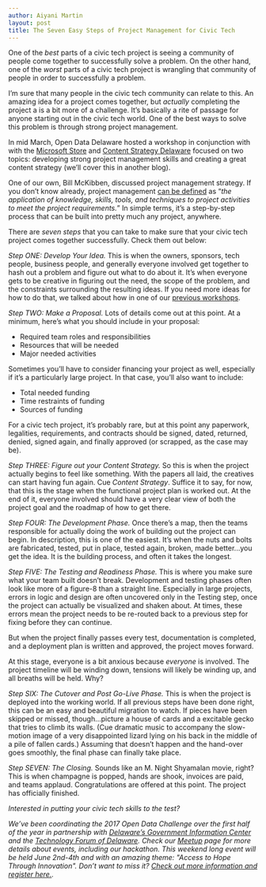 ```yaml
---
author: Aiyani Martin
layout: post
title: The Seven Easy Steps of Project Management for Civic Tech
---
```


One of the _best_ parts of a civic tech project is seeing a community of people come together to successfully solve a problem.  On the other hand, one of the _worst_ parts of a civic tech project is wrangling that community of people in order to successfully a problem.

I’m sure that many people in the civic tech community can relate to this.  An amazing idea for a project comes together, but _actually_ completing the project a is a bit more of a challenge. It’s basically a rite of passage for anyone starting out in the civic tech world.  One of the best ways to solve this problem is through strong project management.

In mid March, Open Data Delaware hosted a workshop in conjunction with with the [Microsoft Store](https://www.microsoftstore.com/store/msusa/en_US/home) and [Content Strategy Delaware](https://www.meetup.com/content-strategy-delaware/) focused on two topics: developing strong project management skills and creating a great content strategy (we’ll cover this in another blog).

One of our own, Bill McKibben, discussed project management strategy.  If you don’t know already, project management [can be defined](https://www.pmi.org/about/learn-about-pmi/what-is-project-management) as
“_the application of knowledge, skills, tools, and techniques to project activities to meet the project requirements._”  In simple terms, it’s a step-by-step process that can be built into pretty much any project, anywhere.

There are *seven steps* that you can take to make sure that your civic tech project comes together successfully.  Check them out below:

*Step ONE: Develop Your Idea.*
This is when the owners, sponsors, tech people, business people, and generally everyone involved get together to hash out a problem and figure out what to do about it. It’s when everyone gets to be creative in figuring out the need, the scope of the problem, and the constraints surrounding the resulting ideas. If you need more ideas for how to do that, we talked about how in one of our [previous workshops](http://www.opendatadelaware.com/blog/Workshop-01/).

*Step TWO: Make a Proposal.*
Lots of details come out at this point. At a minimum, here’s what you should include in your proposal:

* Required team roles and responsibilities
* Resources that will be needed
* Major needed activities

Sometimes you’ll have to consider financing your project as well, especially if it’s a particularly large project. In that case, you’ll also want to include:

* Total needed funding
* Time restraints of funding
* Sources of funding

For a civic tech project, it’s probably rare, but at this point any paperwork, legalities, requirements, and contracts should be signed, dated, returned, denied, signed again, and finally approved (or scrapped, as the case may be).

*Step THREE: Figure out your Content Strategy.*
So this is when the project actually begins to feel like something.  With the papers all laid, the creatives can start having fun again.  Cue _Content Strategy_. Suffice it to say, for now, that this is the stage when the functional project plan is worked out.  At the end of it, everyone involved should have a very clear view of both the project goal and the roadmap of how to get there. 

*Step FOUR: The Development Phase.*
Once there’s a map, then the teams responsible for actually doing the work of building out the project can begin.  In description, this is one of the easiest. It’s when the nuts and bolts are fabricated, tested, put in place, tested again, broken, made better...you get the idea. It is the building process, and often it takes the longest.

*Step FIVE: The Testing and Readiness Phase.*
This is where you make sure what your team built doesn’t break. Development and testing phases often look like more of a figure-8 than a straight line. Especially in large projects, errors in logic and design are often uncovered only in the Testing step, once the project can actually be visualized and shaken about.  At times, these errors mean the project needs to be re-routed back to a previous step for fixing before they can continue. 

But when the project finally passes every test, documentation is completed, and a deployment plan is written and approved, the project moves forward. 

At this stage, everyone is a bit anxious because _everyone_ is involved. The project timeline will be winding down, tensions will likely be winding up, and all breaths will be held. Why?

*Step SIX: The Cutover and Post Go-Live Phase.*
This is when the project is deployed into the working world. If all previous steps have been done right, this can be an easy and beautiful migration to watch. If pieces have been skipped or missed, though...picture a house of cards and a excitable gecko that tries to climb its walls. (Cue dramatic music to accompany the slow-motion image of a very disappointed lizard lying on his back in the middle of a pile of fallen cards.) Assuming that doesn’t happen and the hand-over goes smoothly, the final phase can finally take place. 

*Step SEVEN: The Closing.*
Sounds like an M. Night Shyamalan movie, right? This is when champagne is popped, hands are shook, invoices are paid, and teams applaud. Congratulations are offered at this point.  The project has officially finished.


_Interested in putting your civic tech skills to the test?_

_We’ve been coordinating the 2017 Open Data Challenge over the first half of the year in partnership with [Delaware’s Government Information Center](http://gic.delaware.gov/) and the [Technology Forum of Delaware](http://www.techforumde.org/TFODHome).  Check our [Meetup](www.meetup.com/open-data-delaware) page for more details about events, including our hackathon.  This weekend long event will be held June 2nd-4th and with an amazing theme: "Access to Hope Through Innovation".  Don’t want to miss it? [Check out more information and register here.](www.opendatachallenge.com)._




